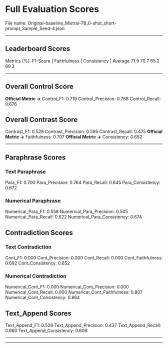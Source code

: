 # Full Evaluation Scores

File name: Original-baseline_Mistral-7B_0-shot_short-prompt_Sample_Seed-4.json


---

## Leaderboard Scores

Metrics (%): F1-Score | Faithfulness | Consistency | Average
                71.9        70.7          65.2        69.3

---

## Overall Control Score

**Official Metric ->** Control_F1: 0.719
Control_Precision: 0.768
Control_Recall: 0.676

## Overall Contrast Score

Contrast_F1: 0.528
Contrast_Precision: 0.595
Contrast_Recall: 0.475
**Official Metric ->** Faithfulness: 0.707
**Official Metric ->** Consistency: 0.652

---


## Paraphrase Scores


### Text Paraphrase

Para_F1: 0.700
Para_Precision: 0.764
Para_Recall: 0.645
Para_Consistency: 0.672


### Numerical Paraphrase

Numerical_Para_F1: 0.558
Numerical_Para_Precision: 0.505
Numerical_Para_Recall: 0.622
Numerical_Para_Consistency: 0.674


## Contradiction Scores


### Text Contradiction

Cont_F1: 0.000
Cont_Precision: 0.000
Cont_Recall: 0.000
Cont_Faithfulness: 0.692
Cont_Consistency: 0.652


### Numerical Contradiction

Numerical_Cont_F1: 0.000
Numerical_Cont_Precision: 0.000
Numerical_Cont_Recall: 0.000
Numerical_Cont_Faithfulness: 0.807
Numerical_Cont_Consistency: 0.864


## Text_Append Scores

Text_Append_F1: 0.526
Text_Append_Precision: 0.437
Text_Append_Recall: 0.660
Text_Append_Consistency: 0.606

---


---

